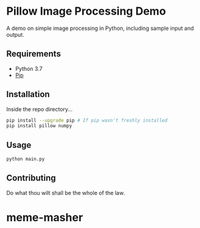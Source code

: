 # Pillow Image Processing Demo

A demo on simple image processing in Python, including sample input and output.

## Requirements
- Python 3.7
- [Pip](https://pip.pypa.io/en/stable/)

## Installation

Inside the repo directory...

```bash
pip install --upgrade pip # If pip wasn't freshly installed
pip install pillow numpy
```

## Usage

```bash
python main.py
```

## Contributing
Do what thou wilt shall be the whole of the law.
# meme-masher

